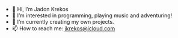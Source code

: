- 👋 Hi, I’m Jadon Krekos
- 👀 I’m interested in programming, playing music and adventuring!
- 🌱 I’m currently creating my own projects.
- 📫 How to reach me: jkrekos@icloud.com
